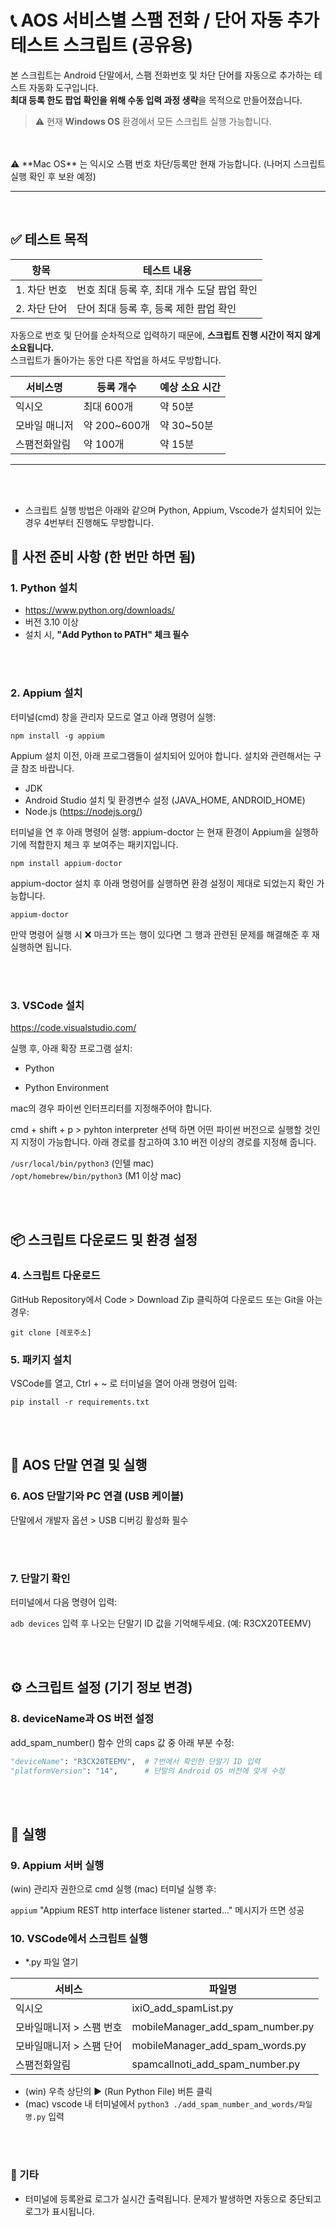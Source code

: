 # 📞 AOS 서비스별 스팸 전화 / 단어 자동 추가 테스트 스크립트 (공유용)

본 스크립트는 Android 단말에서, 스팸 전화번호 및 차단 단어를 자동으로 추가하는 테스트 자동화 도구입니다.  
**최대 등록 한도 팝업 확인을 위해 수동 입력 과정 생략**을 목적으로 만들어졌습니다.

> ⚠️ 현재 **Windows OS** 환경에서 모든 스크립트 실행 가능합니다.
<br>
<br>
⚠️ **Mac OS** 는 익시오 스팸 번호 차단/등록만 현재 가능합니다. (나머지 스크립트 실행 확인 후 보완 예정)

---

<br>

## ✅ 테스트 목적

| 항목         | 테스트 내용                                 |
| ------------ | ------------------------------------------- |
| 1. 차단 번호 | 번호 최대 등록 후, 최대 개수 도달 팝업 확인 |
| 2. 차단 단어 | 단어 최대 등록 후, 등록 제한 팝업 확인      |

자동으로 번호 및 단어를 순차적으로 입력하기 때문에, **스크립트 진행 시간이 적지 않게 소요됩니다.**  
스크립트가 돌아가는 동안 다른 작업을 하셔도 무방합니다.

| 서비스명      | 등록 개수    | 예상 소요 시간 |
| ------------- | ------------ | -------------- |
| 익시오        | 최대 600개   | 약 50분        |
| 모바일 매니저 | 약 200~600개 | 약 30~50분     |
| 스팸전화알림  | 약 100개     | 약 15분        |

---

<br>
<br>

-   스크립트 실행 방법은 아래와 같으며 Python, Appium, Vscode가 설치되어 있는 경우 4번부터 진행해도 무방합니다.

## 🧰 사전 준비 사항 (한 번만 하면 됨)

### 1. Python 설치

-   https://www.python.org/downloads/
-   버전 3.10 이상
-   설치 시, **"Add Python to PATH" 체크 필수**

<br>
<br>

### 2. Appium 설치

터미널(cmd) 창을 관리자 모드로 열고 아래 명령어 실행:

`npm install -g appium`

Appium 설치 이전, 아래 프로그램들이 설치되어 있어야 합니다.
설치와 관련해서는 구글 참조 바랍니다.

-   JDK
-   Android Studio 설치 및 환경변수 설정 (JAVA_HOME, ANDROID_HOME)
-   Node.js (https://nodejs.org/)

터미널을 연 후 아래 명령어 실행:
appium-doctor 는 현재 환경이 Appium을 실행하기에 적합한지 체크 후 보여주는 패키지입니다.

`npm install appium-doctor`

appium-doctor 설치 후 아래 명령어를 실행하면 환경 설정이 제대로 되었는지 확인 가능합니다.

`appium-doctor`

만약 명령어 실행 시 ❌ 마크가 뜨는 행이 있다면 그 행과 관련된 문제를 해결해준 후 재실행하면 됩니다.

<br>
<br>


### 3. VSCode 설치

https://code.visualstudio.com/

실행 후, 아래 확장 프로그램 설치:

-   Python

-   Python Environment

mac의 경우 파이썬 인터프리터를 지정해주어야 합니다.

cmd + shift + p > pyhton interpreter 선택 하면 어떤 파이썬 버전으로 실행할 것인지 지정이 가능합니다.
아래 경로를 참고하여 3.10 버전 이상의 경로를 지정해 줍니다.

`/usr/local/bin/python3` (인텔 mac)  
`/opt/homebrew/bin/python3` (M1 이상 mac)

<br>
<br>

## 📦 스크립트 다운로드 및 환경 설정

### 4. 스크립트 다운로드

GitHub Repository에서 Code > Download Zip 클릭하여 다운로드
또는 Git을 아는 경우:

`git clone [레포주소]`

### 5. 패키지 설치

VSCode를 열고, Ctrl + ~ 로 터미널을 열어 아래 명령어 입력:

`pip install -r requirements.txt`

<br>
<br>

## 📱 AOS 단말 연결 및 실행

### 6. AOS 단말기와 PC 연결 (USB 케이블)

단말에서 개발자 옵션 > USB 디버깅 활성화 필수

<br>
<br>

### 7. 단말기 확인

터미널에서 다음 명령어 입력:

`adb devices`
입력 후 나오는 단말기 ID 값을 기억해두세요. (예: R3CX20TEEMV)

<br>
<br>

## ⚙️ 스크립트 설정 (기기 정보 변경)

### 8. deviceName과 OS 버전 설정

add_spam_number() 함수 안의 caps 값 중 아래 부분 수정:

```python
"deviceName": "R3CX20TEEMV",  # 7번에서 확인한 단말기 ID 입력
"platformVersion": "14",      # 단말의 Android OS 버전에 맞게 수정
```

<br>
<br>

## 🚀 실행

### 9. Appium 서버 실행

(win) 관리자 권한으로 cmd 실행
(mac) 터미널 실행 후:

`appium`
"Appium REST http interface listener started..." 메시지가 뜨면 성공

### 10. VSCode에서 스크립트 실행

-   \*.py 파일 열기

| 서비스                   | 파일명                           |
| ------------------------ | -------------------------------- |
| 익시오                   | ixiO_add_spamList.py             |
| 모바일매니저 > 스팸 번호 | mobileManager_add_spam_number.py |
| 모바일매니저 > 스팸 단어 | mobileManager_add_spam_words.py  |
| 스팸전화알림             | spamcallnoti_add_spam_number.py  |

-   (win) 우측 상단의 ▶️ (Run Python File) 버튼 클릭
-   (mac) vscode 내 터미널에서 `python3 ./add_spam_number_and_words/파일명.py` 입력

<br>
<br>

### 📝 기타

-   터미널에 등록완료 로그가 실시간 출력됩니다. 문제가 발생하면 자동으로 중단되고 로그가 표시됩니다.
